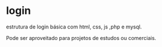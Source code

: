 # login
 
estrutura de login básica com html, css, js ,php  e mysql.

Pode ser aproveitado para projetos de estudos ou comerciais.
